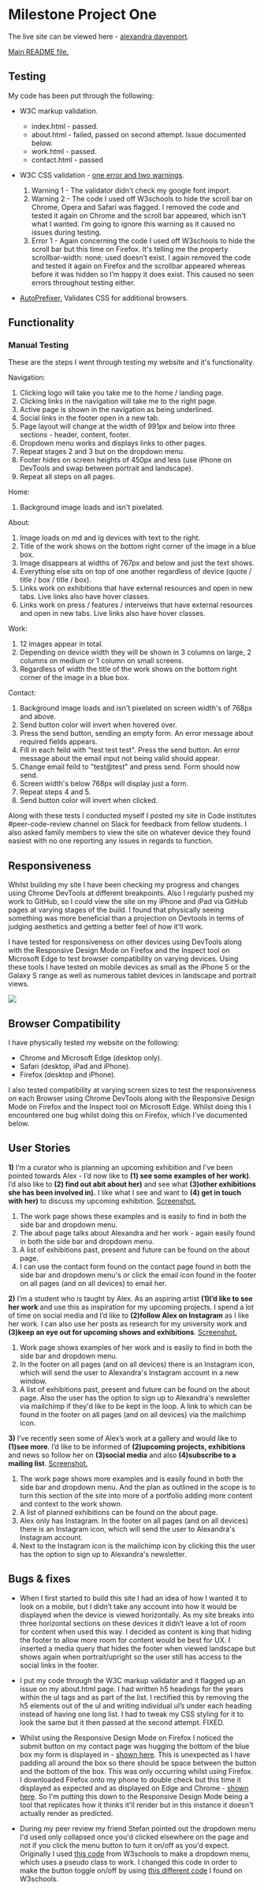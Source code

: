 # Milestone Project One

The live site can be viewed here - [alexandra davenport](https://mitchdavenport88.github.io/MSP1/).

[Main README file.](README.md)

## Testing

My code has been put through the following:
* W3C markup validation.
  * index.html - passed.
  * about.html - failed, passed on second attempt. Issue documented below.
  * work.html - passed.
  * contact.html - passed

* W3C CSS validation - [one error and two warnings](https://github.com/mitchdavenport88/MSP1/blob/master/readme-attachments/w3c_css%20_validator.jpg?raw=true).
  1. Warning 1 - The validator didn’t check my google font import.
  2. Warning 2 - The code I used off W3schools to hide the scroll bar on Chrome, Opera and Safari was flagged. 
  I removed the code and tested it again on Chrome and the scroll bar appeared, which isn't what I wanted. I’m going to 
  ignore this warning as it caused no issues during testing.
  3. Error 1 - Again concerning the code I used off W3schools to hide the scroll bar but this time on Firefox. It's telling 
me the property scrollbar-width: none; used doesn’t exist. I again removed the code and tested it again on Firefox and 
the scrollbar appeared whereas before it was hidden so I’m happy it does exist. This caused no seen errors throughout 
testing either.

* [AutoPrefixer.](https://autoprefixer.github.io/) Validates CSS for additional browsers.

## Functionality

### Manual Testing
These are the steps I went through testing my website and it's functionality.

Navigation:
1. Clicking logo will take you take me to the home / landing page.
2. Clicking links in the navigation will take me to the right page.
3. Active page is shown in the navigation as being underlined.
4. Social links in the footer open in a new tab.
5. Page layout will change at the width of 991px and below into three sections - header, content, footer.
6. Dropdown menu works and displays links to other pages.
7. Repeat stages 2 and 3 but on the dropdown menu.
8. Footer hides on screen heights of 450px and less (use iPhone on DevTools and swap between portrait and landscape).
9. Repeat all steps on all pages.

Home:
1. Background image loads and isn't pixelated.

About:
1. Image loads on md and lg devices with text to the right.
2. Title of the work shows on the bottom right corner of the image in a blue box.
3. Image disappears at widths of 767px and below and just the text shows.
4. Everything else sits on top of one another regardless of device (quote / title / box / title / box).
5. Links work on exhibitions that have external resources and open in new tabs. Live links also have hover classes.
6. Links work on press / features / interveiws that have external resources and open in new tabs. Live links also have 
hover classes.

Work:
1. 12 images appear in total.
2. Depending on device width they will be shown in 3 columns on large, 2 columns on medium or 1 column on small screens.
3. Regardless of width the title of the work shows on the bottom right corner of the image in a blue box.

Contact:
1. Background image loads and isn't pixelated on screen width's of 768px and above.
2. Send button color will invert when hovered over.
3. Press the send button, sending an empty form. An error message about required fields appears.
4. Fill in each feild with "test test test". Press the send button. An error message about the email input not 
being valid should appear.
5. Change email feild to "test@test" and press send. Form should now send.
6. Screen width's below 768px will display just a form.
7. Repeat steps 4 and 5.
8. Send button color will invert when clicked.

Along with these tests I conducted myself I posted my site in Code institutes #peer-code-review channel on Slack for 
feedback from fellow students. I also asked family members to view the site on whatever device they found easiest with 
no one reporting any issues in regards to function.

## Responsiveness

Whilst building my site I have been checking my progress and changes using Chrome DevTools at different breakpoints. 
Also I regularly pushed my work to GitHub, so I could view the site on my iPhone and iPad via GitHub pages at varying 
stages of the build. I found that physically seeing something was more beneficial than a projection on Devtools in terms 
of judging aesthetics and getting a better feel of how it'll work.

I have tested for responsiveness on other devices using DevTools along with the Responsive Design Mode on Firefox and the 
Inspect tool on Microsoft Edge to test browser compatibility on varying devices. Using these tools I have tested on mobile 
devices as small as the iPhone 5 or the Galaxy S range as well as numerous tablet devices in landscape and portrait views.

![](https://github.com/mitchdavenport88/MSP1/blob/master/readme-attachments/ami.responsivedesign.is(1).jpg?raw=true)

## Browser Compatibility

I have physically tested my website on the following:
  * Chrome and Microsoft Edge (desktop only).
  * Safari (desktop, iPad and iPhone).
  * Firefox (desktop and iPhone).

I also tested compatibility at varying screen sizes to test the responsiveness on each Browser using Chrome DevTools along 
with the Responsive Design Mode on Firefox and the Inspect tool on Microsoft Edge. Whilst doing this I encountered one 
bug whilst doing this on Firefox, which I've documented below.

## User Stories


**1\)** I’m a curator who is planning an upcoming exhibition and I’ve been pointed towards Alex - 
I’d now like to **(1) see some examples of her work)**. I’d also like to **(2) find out abit about her)** and see what **(3)other exhibitions 
she has been involved in).** I like what I see and want to **(4) get in touch with her)** to discuss my upcoming exhibition. 
[Screenshot.](https://github.com/mitchdavenport88/MSP1/blob/master/readme-attachments/ami-responsive-user-story-1.jpg?raw=true)

  1) The work page shows these examples and is easily to find in both the side bar and dropdown menu.
  2) The about page talks about Alexandra and her work - again easily found in both the side bar and dropdown menu.
  3) A list of exhibitions past, present and future can be found on the about page.
  4) I can use the contact form found on the contact page found in both the side bar and dropdown menu's or click the 
email icon found in the footer on all pages (and on all devices) to email her.

**2\)** I’m a student who is taught by Alex. As an aspiring artist **(1)I’d like to see her work** and use this as inspiration for my 
upcoming projects. I spend a lot of time on social media and I’d like to **(2)follow Alex on Instagram** as I like her work. 
I can also use her posts as research for my university work and **(3)keep an eye out for upcoming shows and exhibitions**. 
[Screenshot.](https://github.com/mitchdavenport88/MSP1/blob/master/readme-attachments/ami-responsive-user-story-2.jpg?raw=true)

  1) Work page shows examples of her work and is easily to find in both the side bar and dropdown menu.
  2) In the footer on all pages (and on all devices) there is an Instagram icon, which will send the user to Alexandra's 
Instagram account in a new window.
  3) A list of exhibitions past, present and future can be found on the about page. Also the user has the option to sign up 
to Alexandra's newsletter via mailchimp if they'd like to be kept in the loop. A link to which can be found in the footer 
on all pages (and on all devices) via the mailchimp icon.

**3\)** I’ve recently seen some of Alex’s work at a gallery and would like to **(1)see more**. I’d like to be informed of 
**(2)upcoming projects, exhibitions** and news so follow her on **(3)social media** and also 
**(4)subscribe to a mailing list**. 
[Screenshot.](https://github.com/mitchdavenport88/MSP1/blob/master/readme-attachments/ami-responsive-user-story-3.jpg?raw=true)

  1) The work page shows more examples and is easily found in both the side bar and dropdown menu. And the plan as outlined 
in the scope is to turn this section of the site into more of a portfolio adding more content and context to the work shown.
  2) A list of planned exhibitions can be found on the about page.
  3) Alex only has Instagram. In the footer on all pages (and on all devices) there is an Instagram icon, which will send 
the user to Alexandra's Instagram account.
  4) Next to the Instagram icon is the mailchimp icon by clicking this the user has the option to sign up to Alexandra's 
newsletter.

## Bugs & fixes

* When I first started to build this site I had an idea of how I wanted it to look on a mobile, but I didn’t take any 
account into how it would be displayed when the device is viewed horizontally. As my site breaks into three horizontal 
sections on these devices it didn’t leave a lot of room for content when used this way. I decided as content is king that 
hiding the footer to allow more room for content would be best for UX. I inserted a media query that hides the footer 
when viewed landscape but shows again when portrait/upright so the user still has access to the social links in the footer.

* I put my code through the W3C markup validator and it flagged up an issue on my about.html page. I had written h5 
headings for the years within the ul tags and as part of the list. I rectified this by removing the h5 elements out of 
the ul and writing individual ul’s under each heading instead of having one long list. I had to tweak my CSS styling for 
it to look the same but it then passed at the second attempt. FIXED.

* Whilst using the Responsive Design Mode on Firefox I noticed the submit button on my contact page was hugging the bottom 
of the blue box my form is displayed in - 
[shown here](https://github.com/mitchdavenport88/MSP1/blob/master/readme-attachments/firefox_iphone6_test(responsive-design-mode).png?raw=true). 
This is unexpected as I have padding all around the box so there should be space between the button and the bottom of the 
box. This was only occurring whilst using Firefox. I downloaded Firefox onto my phone to double check but this time it 
displayed as expected and as displayed on Edge and Chrome -
[shown here](https://github.com/mitchdavenport88/MSP1/blob/master/readme-attachments/firefox_iphone6_test(actual-phone).png?raw=true).
So I'm putting this down to the Responsive Design Mode being a tool that replicates how it thinks it'll render but in 
this instance it doesn't actually render as predicted.

* During my peer review my friend Stefan pointed out the dropdown menu I'd used only collapsed once you'd 
clicked elsewhere on the page and not if you click the menu button to turn it on/off as you'd expect. Originally I used 
[this code](https://www.w3schools.com/css/css_dropdowns.asp) from W3schools to make a dropdown menu, which uses a pseudo 
class to work. I changed this code in order to make the button toggle on/off by using 
[this different code](https://www.w3schools.com/bootstrap4/bootstrap_navbar.asp) I found on W3schools.